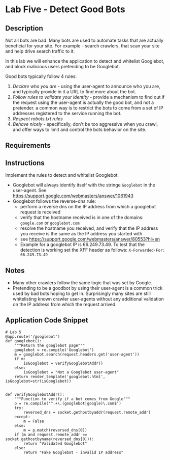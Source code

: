 # Lab Five - Detect Good Bots

## Description
Not all bots are bad. Many bots are used to automate tasks that are actually beneficial for your site. For example - search crawlers, that scan your site and help drive search traffic to it.

In this lab we will enhance the application to detect and whitelist Googlebot, and block malicious users pretending to be Googlebot.

Good bots typically follow 4 rules:

1. *Declare who you are* - using the user-agent to announce who you are, and typically provide in it a URL to find more about the bot.
2. *Follow rules to validate your identity* - provide a mechanism to find out if the request using the user-agent is actually the good bot, and not a pretender. a common way is to restrict the bots to come from a set of IP addresses registered to the service running the bot.
3. *Respect robots.txt rules*
4. *Behave nicely* - specifically, don't be too aggressive when you crawl, and offer ways to limit and control the bots behavior on the site.

## Requirements

## Instructions
Implement the rules to detect and whitelist Googlebot:
* Googlebot will always identify itself with the stringe `Googlebot` in the user-agent. See https://support.google.com/webmasters/answer/1061943
* Googlebot follows the reverse-dns rule:
  * perform a reverse dns on the IP address from which a googlebot request is received
  * verify that the hostname received is in one of the domains: `google.com` or `googlebot.com`
  * resolve the hostname you received, and verify that the IP address you receive is the same as the IP address you started with
  * see https://support.google.com/webmasters/answer/80553?hl=en
  * Example for a googlebot IP is 66.249.73.49. To test that the detection is working set the XFF header as follows: `X-Forwarded-For: 66.249.73.49` 

## Notes
* Many other crawlers follow the same logic that was set by Google.
* Pretending to be a goodbot by using their user-agent is a common trick used by bad bots hoping to get in. Surprisingly many sites are still whitelisting known crawler user-agents without any additional validation on the IP address from which the request arrived.

## Application Code Snippet
```
# Lab 5
@app.route('/googlebot')
def googlebot():
    """Return the googlebot page"""
    googlebot = re.compile('Googlebot')
    m = googlebot.search(request.headers.get('user-agent'))
    if m:
        isGooglebot = verifyGooglebotAddr()
    else:
        isGooglebot = "Not a Googlebot user-agent"
    return render_template('googlebot.html', isGooglebot=str(isGooglebot))


def verifyGooglebotAddr():
    """Function to verify if a bot comes from Google"""
    p = re.compile('^.+\.(googlebot|google)\.com$')
    try:
        reversed_dns = socket.gethostbyaddr(request.remote_addr)
    except:
        m = False
    else:
        m = p.match(reversed_dns[0])
    if (m and request.remote_addr == socket.gethostbyname(reversed_dns[0])):
        return "Validated Googlebot"
    else:
        return "Fake Googlebot - invalid IP address"

```
